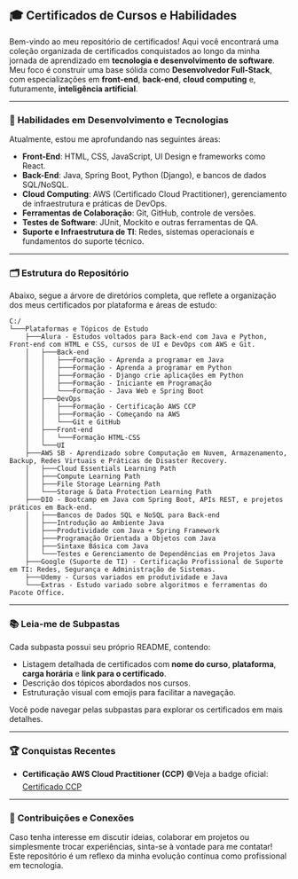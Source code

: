 ## 🎓 **Certificados de Cursos e Habilidades**

Bem-vindo ao meu repositório de certificados! Aqui você encontrará uma coleção organizada de certificados conquistados ao longo da minha jornada de aprendizado em **tecnologia e desenvolvimento de software**. Meu foco é construir uma base sólida como **Desenvolvedor Full-Stack**, com especializações em **front-end**, **back-end**, **cloud computing** e, futuramente, **inteligência artificial**.

---

### 🚀 **Habilidades em Desenvolvimento e Tecnologias**

Atualmente, estou me aprofundando nas seguintes áreas:

- **Front-End**: HTML, CSS, JavaScript, UI Design e frameworks como React.
- **Back-End**: Java, Spring Boot, Python (Django), e bancos de dados SQL/NoSQL.
- **Cloud Computing**: AWS (Certificado Cloud Practitioner), gerenciamento de infraestrutura e práticas de DevOps.
- **Ferramentas de Colaboração**: Git, GitHub, controle de versões.
- **Testes de Software**: JUnit, Mockito e outras ferramentas de QA.
- **Suporte e Infraestrutura de TI**: Redes, sistemas operacionais e fundamentos do suporte técnico.

---

### 🗂️ **Estrutura do Repositório**

Abaixo, segue a árvore de diretórios completa, que reflete a organização dos meus certificados por plataforma e áreas de estudo:

```plaintext
C:/
└───Plataformas e Tópicos de Estudo
    ├───Alura - Estudos voltados para Back-end com Java e Python, Front-end com HTML e CSS, cursos de UI e DevOps com AWS e Git.
    │   ├───Back-end
    │   │   ├───Formação - Aprenda a programar em Java
    │   │   ├───Formação - Aprenda a programar em Python
    │   │   ├───Formação - Django crie aplicações em Python
    │   │   ├───Formação - Iniciante em Programação
    │   │   └───Formação - Java Web e Spring Boot
    │   ├───DevOps
    │   │   ├───Formação - Certificação AWS CCP
    │   │   ├───Formação - Começando na AWS
    │   │   └───Git e GitHub
    │   ├───Front-end
    │   │   └───Formação HTML-CSS
    │   └───UI
    ├───AWS SB - Aprendizado sobre Computação em Nuvem, Armazenamento, Backup, Redes Virtuais e Práticas de Disaster Recovery.
    │   ├───Cloud Essentials Learning Path
    │   ├───Compute Learning Path
    │   ├───File Storage Learning Path
    │   └───Storage & Data Protection Learning Path
    ├───DIO - Bootcamp em Java com Spring Boot, APIs REST, e projetos práticos em Back-end.
    │   ├───Bancos de Dados SQL e NoSQL para Back-end
    │   ├───Introdução ao Ambiente Java
    │   ├───Produtividade com Java + Spring Framework
    │   ├───Programação Orientada a Objetos com Java
    │   ├───Sintaxe Básica com Java
    │   └───Testes e Gerenciamento de Dependências em Projetos Java
    ├───Google (Suporte de TI) - Certificação Profissional de Suporte em TI: Redes, Segurança e Administração de Sistemas.
    ├───Udemy - Cursos variados em produtividade e Java
    └───Extras - Estudo variado sobre algoritmos e ferramentas do Pacote Office.
```

---

### 📚 **Leia-me de Subpastas**

Cada subpasta possui seu próprio README, contendo:

- Listagem detalhada de certificados com **nome do curso**, **plataforma**, **carga horária** e **link para o certificado**.
- Descrição dos tópicos abordados nos cursos.
- Estruturação visual com emojis para facilitar a navegação.

Você pode navegar pelas subpastas para explorar os certificados em mais detalhes.

---

### 🏆 **Conquistas Recentes**

- **Certificação AWS Cloud Practitioner (CCP)** 🟢Veja a badge oficial: [Certificado CCP](https://www.credly.com/badges/e2426424-6c63-4855-b518-bc2494e5fcd6/public_url)

---

### 🤝 **Contribuições e Conexões**

Caso tenha interesse em discutir ideias, colaborar em projetos ou simplesmente trocar experiências, sinta-se à vontade para me contatar! Este repositório é um reflexo da minha evolução contínua como profissional em tecnologia.